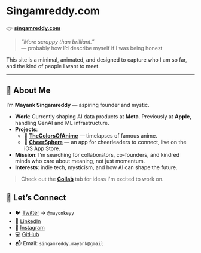# Singamreddy.com

👉 [**singamreddy.com**](https://singamreddy.com)

> *“More scrappy than brilliant.”*  
> — probably how I’d describe myself if I was being honest

This site is a minimal, animated, and designed to capture who I am so far, and the kind of people I want to meet.

---

## 🧠 About Me

I’m **Mayank Singamreddy** — aspiring founder and mystic.

- **Work**: Currently shaping AI data products at **Meta**. Previously at **Apple**, handling GenAI and ML infrastructure.
- **Projects**:  
  - 🎨 [**TheColorsOfAnime**](https://thecolorsofanime.com) — timelapses of famous anime.  
  - 📱 [**CheerSphere**](https://apps.apple.com/us/app/cheersphere/id6503993239) — an app for cheerleaders to connect, live on the iOS App Store.
- **Mission**: I’m searching for collaborators, co-founders, and kindred minds who care about meaning, not just momentum.
- **Interests**: indie tech, mysticism, and how AI can shape the future.

> Check out the [**Collab**](https://singamreddy.com/Collab) tab for ideas I'm excited to work on.

## 🤝 Let’s Connect

- 🐦 [Twitter](https://x.com/mayonkeyy) → `@mayonkeyy`
- 💼 [LinkedIn](https://www.linkedin.com/in/mayank-singamreddy/)
- 📸 [Instagram](https://www.instagram.com/mayonkey/)
- 💻 [GitHub](https://github.com/MayankSingamreddy)
- 📬 Email: `singamreddy.mayank@gmail`
